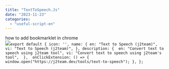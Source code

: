 ```yaml
---
title: "TextToSpeech.Js"
date: "2023-11-23"
categories: 
  - "useful-script-en"
---
```


how to add bookmarklet in chrome  
![](https://camo.githubusercontent.com/5f21e427a7d3ee887313a4f9b1ab033e6462db47ca299bf3f7e2d81a0ce854bd/68747470733a2f2f696d672e7765626e6f74732e636f6d2f323031392f30342f447261672d616e642d44726f702d4c696e6b732d696e2d4368726f6d652e706e67)`export default { icon: '', name: { en: "Text to Speech (j2team)", vi: "Text to Speech (j2team)", }, description: {  en: "Convert text to speech using j2team tool", vi: "Convert text to speech using j2team's tool",  },  onClickExtension: () => { window.open("https://j2team.dev/tools/text-to-speech"); }, };`
